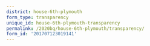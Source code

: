 ```yaml
---
district: house-6th-plymouth
form_type: transparency
unique_id: house-6th-plymouth-transparency
permalink: /2020bq/house-6th-plymouth/transparency/
form_id: '201707123019141'
---
```

